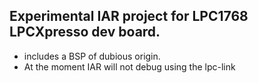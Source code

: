 ## Experimental IAR project for LPC1768 LPCXpresso dev board.
- includes a BSP of dubious origin.
- At the moment IAR will not debug using the lpc-link

